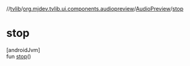 //[tvlib](../../../index.md)/[org.mjdev.tvlib.ui.components.audiopreview](../index.md)/[AudioPreview](index.md)/[stop](stop.md)

# stop

[androidJvm]\
fun [stop](stop.md)()
